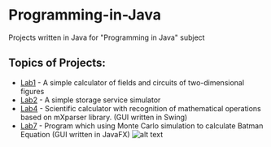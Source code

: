 # Programming-in-Java
Projects written in Java for "Programming in Java" subject
## Topics of Projects:
* [Lab1](https://github.com/Thakanashi/Programming-in-Java/tree/master/Lab1) - A simple calculator of fields and circuits of two-dimensional figures
* [Lab2](https://github.com/Thakanashi/Programming-in-Java/tree/master/Lab2) - A simple storage service simulator
* [Lab4](https://github.com/Thakanashi/Programming-in-Java/tree/master/Lab4/SciCalcu) - Scientific calculator with recognition of mathematical operations based on mXparser library. (GUI written in Swing)
* [Lab7](https://github.com/Thakanashi/Programming-in-Java/tree/master/Lab7/MonteCarlo) - Program which using Monte Carlo simulation to calculate Batman Equation (GUI written in JavaFX)
![alt text](https://ibb.co/FWxkbKs)
